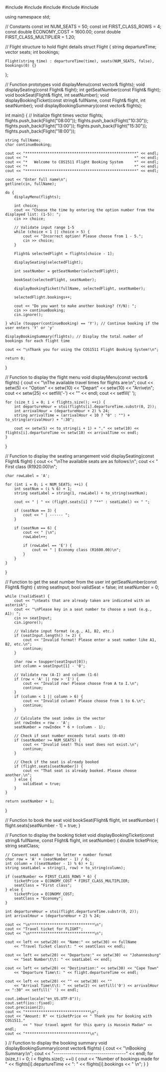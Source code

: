 #include <iostream>
#include <string>
#include <vector>
#include <iomanip>
#include <cctype> 

using namespace std;

// Constants
const int NUM_SEATS = 50;
const int FIRST_CLASS_ROWS = 4;
const double ECONOMY_COST = 1600.00;
const double FIRST_CLASS_MULTIPLIER = 1.20; 

// Flight structure to hold flight details
struct Flight {
    string departureTime;
    vector<bool> seats; 
    int bookings;       

    Flight(string time) : departureTime(time), seats(NUM_SEATS, false), bookings(0) {}
};

// Function prototypes
void displayMenu(const vector<Flight>& flights);
void displaySeating(const Flight& flight);
int getSeatNumber(const Flight& flight);
void bookSeat(Flight& flight, int seatNumber);
void displayBookingTicket(const string& fullName, const Flight& flight, int seatNumber);
void displayBookingSummary(const vector<Flight>& flights);

int main() {
    // Initialize flight times
    vector<Flight> flights;
    flights.push_back(Flight("08:00"));
    flights.push_back(Flight("10:30"));
    flights.push_back(Flight("13:00"));
    flights.push_back(Flight("15:30"));
    flights.push_back(Flight("18:00"));

    string fullName;
    char continueBooking;

    cout << "**************************************************" << endl;
    cout << "*                                                *" << endl;
    cout << "*   Welcome to COS1511 Flight Booking System     *" << endl;
    cout << "*                                                *" << endl;
    cout << "**************************************************" << endl;
    
    cout << "Enter full name\n";
    getline(cin, fullName); 

    do {
        displayMenu(flights);

        int choice;
        cout << "Choose the time by entering the option number from the displayed list: (1-5): ";
        cin >> choice;

        // Validate input range 1-5
        while (choice < 1 || choice > 5) {
            cout << "Incorrect option! Please choose from 1 - 5.";
            cin >> choice;
        }

        Flight& selectedFlight = flights[choice - 1]; 

        displaySeating(selectedFlight); 

        int seatNumber = getSeatNumber(selectedFlight); 

        bookSeat(selectedFlight, seatNumber); 

        displayBookingTicket(fullName, selectedFlight, seatNumber); 

        selectedFlight.bookings++; 

        cout << "Do you want to make another booking? (Y/N): ";
        cin >> continueBooking;
        cin.ignore(); 

    } while (toupper(continueBooking) == 'Y'); // Continue booking if the user enters 'Y' or 'y'

    displayBookingSummary(flights); // Display the total number of bookings for each flight time

    cout << "\nThank you for using the COS1511 Flight Booking System!\n";

    return 0;
}

// Function to display the flight menu
void displayMenu(const vector<Flight>& flights) {
    cout << "\nThe available travel times for flights are:\n";
    cout << setw(5) << "Option" << setw(10) << "Depart" << setw(10) << "Arrive\n"; 
    cout << setw(25) << setfill('-') << "" << endl;
    cout << setfill(' ');

    for (size_t i = 0; i < flights.size(); ++i) {
        int departureHour = stoi(flights[i].departureTime.substr(0, 2));
        int arrivalHour = (departureHour + 2) % 24; 
        string arrivalTime = (arrivalHour < 10 ? "0" : "") + to_string(arrivalHour) + ":30";

        cout << setw(5) << to_string(i + 1) + "." << setw(10) << flights[i].departureTime << setw(10) << arrivalTime << endl;
    }
}

// Function to display the seating arrangement
void displaySeating(const Flight& flight) {
    cout << "\nThe available seats are as follows:\n";
    cout << " First class (R1920.00)\n";

    char rowLabel = 'A';  

    for (int i = 0; i < NUM_SEATS; ++i) {
        int seatNum = (i % 6) + 1; 
        string seatLabel = string(1, rowLabel) + to_string(seatNum); 

        cout << " | " << (flight.seats[i] ? "**" : seatLabel) << " ";

        if (seatNum == 3) {
            cout << " | ------ ";
        }

        if (seatNum == 6) {
            cout << " |\n";
            rowLabel++;  

            if (rowLabel == 'E') {
                cout << " | Economy class (R1600.00)\n";
            }
        }
    }
}

// Function to get the seat number from the user
int getSeatNumber(const Flight& flight) {
    string seatInput;
    bool validSeat = false;
    int seatNumber = 0; 

    while (!validSeat) {
        cout << "\nSeats that are already taken are indicated with an asterisk";
        cout << "\nPlease key in a seat number to choose a seat (e.g., A1): ";
        cin >> seatInput;
        cin.ignore(); 

        // Validate input format (e.g., A1, B2, etc.)
        if (seatInput.length() != 2) {
            cout << "Invalid format! Please enter a seat number like A1, B2, etc.\n";
            continue;
        }

        char row = toupper(seatInput[0]); 
        int column = seatInput[1] - '0';  

        // Validate row (A-I) and column (1-6)
        if (row < 'A' || row > 'I') { 
            cout << "Invalid row! Please choose from A to I.\n";
            continue;
        }
        if (column < 1 || column > 6) {
            cout << "Invalid column! Please choose from 1 to 6.\n";
            continue;
        }

        // Calculate the seat index in the vector
        int rowIndex = row - 'A';
        seatNumber = rowIndex * 6 + (column - 1);

        // Check if seat number exceeds total seats (0-49)
        if (seatNumber >= NUM_SEATS) {
            cout << "Invalid seat! This seat does not exist.\n";
            continue;
        }

        // Check if the seat is already booked
        if (flight.seats[seatNumber]) {
            cout << "That seat is already booked. Please choose another.\n";
        } else {
            validSeat = true; 
        }
    }

    return seatNumber + 1; 
}

// Function to book the seat
void bookSeat(Flight& flight, int seatNumber) {
    flight.seats[seatNumber - 1] = true; 
}

// Function to display the booking ticket
void displayBookingTicket(const string& fullName, const Flight& flight, int seatNumber) {
    double ticketPrice;
    string seatClass;

    // Convert seat number to letter + number format
    char row = 'A' + (seatNumber - 1) / 6;
    int column = ((seatNumber - 1) % 6) + 1;
    string seatLabel = string(1, row) + to_string(column);

    if (seatNumber <= FIRST_CLASS_ROWS * 6) { 
        ticketPrice = ECONOMY_COST * FIRST_CLASS_MULTIPLIER;
        seatClass = "First class";
    } else {
        ticketPrice = ECONOMY_COST;
        seatClass = "Economy";
    }

    int departureHour = stoi(flight.departureTime.substr(0, 2));
    int arrivalHour = (departureHour + 2) % 24; 

    cout << "\n*****************************\n";
    cout << "Travel ticket for FLIGHT";
    cout << "\n*****************************\n";

    cout << left << setw(20) << "Name:" << setw(30) << fullName
        << "Travel Ticket class\t: " << seatClass << endl;

    cout << left << setw(20) << "Departure:" << setw(30) << "Johannesburg"
        << "Seat Number\t\t: " << seatLabel << endl;  

    cout << left << setw(20) << "Destination:" << setw(30) << "Cape Town"
        << "Departure Time\t: " << flight.departureTime << endl;

    cout << left << setw(20) << "" << setw(30) << "" 
        << "Arrival Time\t\t: " << setw(2) << setfill('0') << arrivalHour << ":30" << setfill(' ') << endl;

    cout.imbue(locale("en_US.UTF-8"));
    cout.setf(ios::fixed);
    cout.precision(2);
    cout << "*****************************\n";
    cout << "Amount: R" << ticketPrice << " Thank you for booking with COS1511."
            << " Your travel agent for this query is Hussein Madan" << endl;
    cout << "*****************************\n";
}
// Function to display the booking summary
void displayBookingSummary(const vector<Flight>& flights) {
    cout << "\nBooking Summary:\n";
    cout << "------------------------------------" << endl;
    for (size_t i = 0; i < flights.size(); ++i) {
        cout << "Number of bookings made for " << flights[i].departureTime << ": " << flights[i].bookings << " \n";
    }
} 